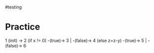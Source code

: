 #testing 

# Practice

1 (init) -> 2 (if x != 0) -(true)-> 3
			    |
			    -(false)-> 4 (else z=z-y) -(true)-> 5
							    |
							    -(false)-> 6